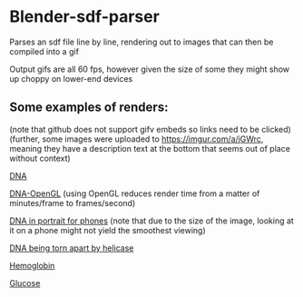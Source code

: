 # Blender-sdf-parser
Parses an sdf file line by line, rendering out to images that can then be compiled into a gif

Output gifs are all 60 fps, however given the size of some they might show up choppy on lower-end devices

## Some examples of renders:
(note that github does not support gifv embeds so links need to be clicked)
(further, some images were uploaded to https://imgur.com/a/jGWrc, meaning they have a description text at the bottom that seems out of place without context)

[DNA](https://i.imgur.com/xoKUb9z.gifv)

[DNA-OpenGL](https://i.imgur.com/eQ5ulC3.gifv)
(using OpenGL reduces render time from a matter of minutes/frame to frames/second)

[DNA in portrait for phones](https://i.imgur.com/HwVEBKl.gifv)
(note that due to the size of the image, looking at it on a phone might not yield the smoothest viewing)

[DNA being torn apart by helicase](https://i.imgur.com/IGqObav.gifv)

[Hemoglobin](https://i.imgur.com/R4WVHaC.gifv)

[Glucose](https://i.imgur.com/k9HZccj.gifv)

